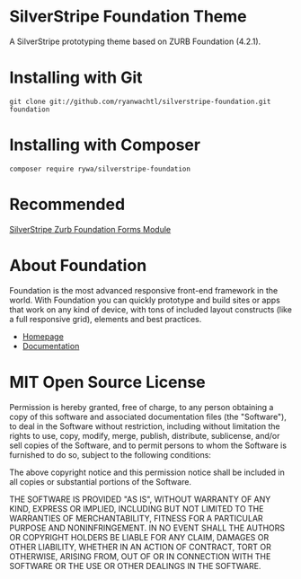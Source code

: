 SilverStripe Foundation Theme
=================================

A SilverStripe prototyping theme based on ZURB Foundation (4.2.1).

Installing with Git
=================================

`git clone git://github.com/ryanwachtl/silverstripe-foundation.git foundation`

Installing with Composer
=================================

`composer require rywa/silverstripe-foundation`

Recommended
=================================

[SilverStripe Zurb Foundation Forms Module](https://github.com/ryanwachtl/silverstripe-foundation-forms)

About Foundation
=================================

Foundation is the most advanced responsive front-end framework in the world. With Foundation you can quickly prototype and build sites or apps that work on any kind of device, with tons of included layout constructs (like a full responsive grid), elements and best practices.

- [Homepage](http://foundation.zurb.com)
- [Documentation](http://foundation.zurb.com/docs)

MIT Open Source License
=======================

Permission is hereby granted, free of charge, to any person obtaining a copy of this software and associated documentation files (the "Software"), to deal in the Software without restriction, including without limitation the rights to use, copy, modify, merge, publish, distribute, sublicense, and/or sell copies of the Software, and to permit persons to whom the Software is furnished to do so, subject to the following conditions:

The above copyright notice and this permission notice shall be included in all copies or substantial portions of the Software.

THE SOFTWARE IS PROVIDED "AS IS", WITHOUT WARRANTY OF ANY KIND, EXPRESS OR IMPLIED, INCLUDING BUT NOT LIMITED TO THE WARRANTIES OF MERCHANTABILITY, FITNESS FOR A PARTICULAR PURPOSE AND NONINFRINGEMENT. IN NO EVENT SHALL THE AUTHORS OR COPYRIGHT HOLDERS BE LIABLE FOR ANY CLAIM, DAMAGES OR OTHER LIABILITY, WHETHER IN AN ACTION OF CONTRACT, TORT OR OTHERWISE, ARISING FROM, OUT OF OR IN CONNECTION WITH THE SOFTWARE OR THE USE OR OTHER DEALINGS IN THE SOFTWARE.

